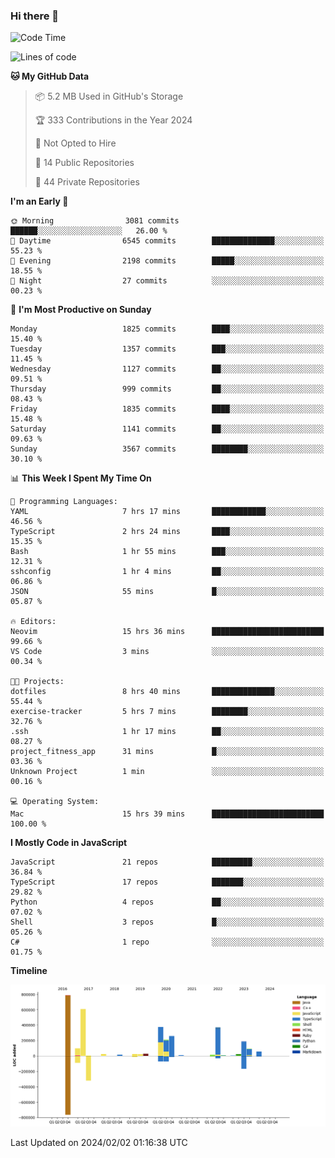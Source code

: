 ### Hi there 👋

<!--
**Clumsy-Coder/Clumsy-Coder** is a ✨ _special_ ✨ repository because its `README.md` (this file) appears on your GitHub profile.

Here are some ideas to get you started:

- 🔭 I’m currently working on ...
- 🌱 I’m currently learning ...
- 👯 I’m looking to collaborate on ...
- 🤔 I’m looking for help with ...
- 💬 Ask me about ...
- 📫 How to reach me: ...
- 😄 Pronouns: ...
- ⚡ Fun fact: ...
-->

<!-- anmol098/waka-readme-stats -->
<!--START_SECTION:waka-->
![Code Time](http://img.shields.io/badge/Code%20Time-675%20hrs%2054%20mins-blue)

![Lines of code](https://img.shields.io/badge/From%20Hello%20World%20I%27ve%20Written-3.2%20million%20lines%20of%20code-blue)

**🐱 My GitHub Data** 

> 📦 5.2 MB Used in GitHub's Storage 
 > 
> 🏆 333 Contributions in the Year 2024
 > 
> 🚫 Not Opted to Hire
 > 
> 📜 14 Public Repositories 
 > 
> 🔑 44 Private Repositories 
 > 
**I'm an Early 🐤** 

```text
🌞 Morning                3081 commits        ██████░░░░░░░░░░░░░░░░░░░   26.00 % 
🌆 Daytime                6545 commits        ██████████████░░░░░░░░░░░   55.23 % 
🌃 Evening                2198 commits        █████░░░░░░░░░░░░░░░░░░░░   18.55 % 
🌙 Night                  27 commits          ░░░░░░░░░░░░░░░░░░░░░░░░░   00.23 % 
```
📅 **I'm Most Productive on Sunday** 

```text
Monday                   1825 commits        ████░░░░░░░░░░░░░░░░░░░░░   15.40 % 
Tuesday                  1357 commits        ███░░░░░░░░░░░░░░░░░░░░░░   11.45 % 
Wednesday                1127 commits        ██░░░░░░░░░░░░░░░░░░░░░░░   09.51 % 
Thursday                 999 commits         ██░░░░░░░░░░░░░░░░░░░░░░░   08.43 % 
Friday                   1835 commits        ████░░░░░░░░░░░░░░░░░░░░░   15.48 % 
Saturday                 1141 commits        ██░░░░░░░░░░░░░░░░░░░░░░░   09.63 % 
Sunday                   3567 commits        ████████░░░░░░░░░░░░░░░░░   30.10 % 
```


📊 **This Week I Spent My Time On** 

```text
💬 Programming Languages: 
YAML                     7 hrs 17 mins       ████████████░░░░░░░░░░░░░   46.56 % 
TypeScript               2 hrs 24 mins       ████░░░░░░░░░░░░░░░░░░░░░   15.35 % 
Bash                     1 hr 55 mins        ███░░░░░░░░░░░░░░░░░░░░░░   12.31 % 
sshconfig                1 hr 4 mins         ██░░░░░░░░░░░░░░░░░░░░░░░   06.86 % 
JSON                     55 mins             █░░░░░░░░░░░░░░░░░░░░░░░░   05.87 % 

🔥 Editors: 
Neovim                   15 hrs 36 mins      █████████████████████████   99.66 % 
VS Code                  3 mins              ░░░░░░░░░░░░░░░░░░░░░░░░░   00.34 % 

🐱‍💻 Projects: 
dotfiles                 8 hrs 40 mins       ██████████████░░░░░░░░░░░   55.44 % 
exercise-tracker         5 hrs 7 mins        ████████░░░░░░░░░░░░░░░░░   32.76 % 
.ssh                     1 hr 17 mins        ██░░░░░░░░░░░░░░░░░░░░░░░   08.27 % 
project_fitness_app      31 mins             █░░░░░░░░░░░░░░░░░░░░░░░░   03.36 % 
Unknown Project          1 min               ░░░░░░░░░░░░░░░░░░░░░░░░░   00.16 % 

💻 Operating System: 
Mac                      15 hrs 39 mins      █████████████████████████   100.00 % 
```

**I Mostly Code in JavaScript** 

```text
JavaScript               21 repos            █████████░░░░░░░░░░░░░░░░   36.84 % 
TypeScript               17 repos            ███████░░░░░░░░░░░░░░░░░░   29.82 % 
Python                   4 repos             ██░░░░░░░░░░░░░░░░░░░░░░░   07.02 % 
Shell                    3 repos             █░░░░░░░░░░░░░░░░░░░░░░░░   05.26 % 
C#                       1 repo              ░░░░░░░░░░░░░░░░░░░░░░░░░   01.75 % 
```



**Timeline**

![Lines of Code chart](https://raw.githubusercontent.com/Clumsy-Coder/Clumsy-Coder/main/assets/bar_graph.png)


 Last Updated on 2024/02/02 01:16:38 UTC
<!--END_SECTION:waka-->
